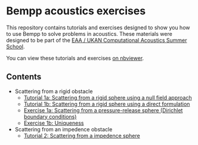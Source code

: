 # Bempp acoustics exercises

This repository contains tutorials and exercises designed to show you how to use Bempp to solve problems in acoustics.
These materials were designed to be part of the [EAA / UKAN Computational Acoustics Summer School](https://acoustics.ac.uk/events/4468/).

You can view these tutorials and exercises [on nbviewer](https://nbviewer.jupyter.org/github/mscroggs/bempp-acoustic-tutorials/blob/main/README.ipynb).

## Contents
- Scattering from a rigid obstacle
  - [Tutorial 1a: Scattering from a rigid sphere using a null field approach](tutorials/1a_sphere_scatterer_null_field.ipynb)
  - [Tutorial 1b: Scattering from a rigid sphere using a direct formulation](tutorials/1b_sphere_scatterer_direct.ipynb)
  - [Exercise 1a: Scattering from a pressure-release sphere (Dirichlet boundary conditions)](exercises/1a_sphere_scatterer.ipynb)
  - [Exercise 1b: Uniqueness](exercises/1b_uniqueness.ipynb)
- Scattering from an impedence obstacle
  - [Tutorial 2: Scattering from a impedence sphere](tutorials/2_impedence_scattering.ipynb)
